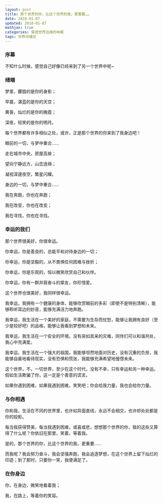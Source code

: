 ```yaml
---
layout: post
title: 那个世界的你，比这个世界的我，更重要……
date: 2018-01-07
updated: 2018-01-07
mathjax: true
categories: 穿透世界边缘的呐喊
tags: 世界间绪论
---
```


### 序幕

不知什么时候，感觉自己好像已经来到了另一个世界中呢~

<!-- more -->

### 绪端

梦里，朦胧的是你的身影；

早晨，湛蓝的是你的天空；

黄昏，灿烂的是你的晚霞；

深夜，轻笑的是你的明月。


每个世界都有许多相似之处，或许，正是那个世界的你来到了我身边吧！


眼前的一切，与梦中重合……

走在城市中央，房屋高耸；

望向宁静远方，山峦连绵；

凝视深邃夜空，繁星闪耀。


身边的一切，与梦中重合……

我在奔跑，你也在奔跑；

我在改变，你也在改变；

我在寻找，你也在寻找。


### 幸运的我们

那个世界很美好，你很幸运。

你幸运，你是善良的，总能平和对待身边的一切；

你幸运，你是坚毅的，从不畏惧任何困难与挫折；

你幸运，你是乐观的，恒以微笑欣赏自己和伙伴。

你幸运，你有一群并肩奋斗的挚友，你珍惜爱。


这个世界也很美好，我同样很幸运。

我幸运，我拥有一个健康的身体，能够欣赏眼前的多彩（即使不是特别清晰），能够聆听耳边的妙音，能够充满活力地奔跑。

我幸运，我生活在一个美好的家庭，不需要为生存而忧愁，能够让我拥有良好（至少是较好吧）的品格，能够让我看到梦想和未来。

我幸运，我生活在一个安全的环境，没有突如其来的灾难，同伴们可以和谐共处，我心中充满爱。

我幸运，我生活在一个强大的祖国，我能够坦然地面对历史，没有沉重的负担，我能够自豪地看待现实，没有恐惧和慌张，我能够充满希望地憧憬未来。


这个世界，不，一切世界，至少在这个时代，没有不幸，只有幸运和另一种幸运。假如生活欺骗了你，这一定是个善意的谎言。

如果你遇到困难，如果我遇到困难，笑笑吧；你会给我力量，我也会给你力量。


### 与你相遇

你和我，生活在不同的世界里，也许如异面直线，永远不会相交，也许却处处都是你的投影。

每当我获得赞美，每当我遇到困难，或喜或悲，想想那个世界的你，我的这些又算得了什么呢？你依旧在那里，笑着，等着我。

是的，那个世界的你，比这个世界的我，更重要……


而我呢？我会努力奋斗，我会坚强奔跑，我会追逐梦想，在这个世界上留下灿烂的印迹；到了那时，只要你一笑，我便满足了。


### 在你身边

你，在身边，微笑地看着我；

我，在路上，等着你的笑容。